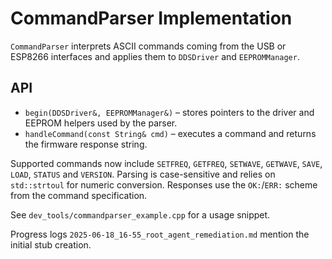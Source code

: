 # CommandParser Implementation

`CommandParser` interprets ASCII commands coming from the USB or ESP8266
interfaces and applies them to `DDSDriver` and `EEPROMManager`.

## API
- `begin(DDSDriver&, EEPROMManager&)` – stores pointers to the driver and
  EEPROM helpers used by the parser.
- `handleCommand(const String& cmd)` – executes a command and returns the
  firmware response string.

Supported commands now include `SETFREQ`, `GETFREQ`, `SETWAVE`, `GETWAVE`,
`SAVE`, `LOAD`, `STATUS` and `VERSION`. Parsing is case-sensitive and relies on
`std::strtoul` for numeric conversion. Responses use the `OK:`/`ERR:` scheme
from the command specification.

See `dev_tools/commandparser_example.cpp` for a usage snippet.

Progress logs `2025-06-18_16-55_root_agent_remediation.md` mention the initial
stub creation.

